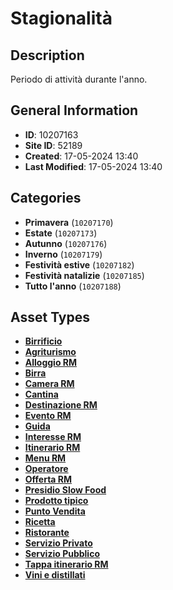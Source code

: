 # Stagionalità

## Description
Periodo di attività durante l'anno.
## General Information
- **ID**: 10207163
- **Site ID**: 52189
- **Created**: 17-05-2024 13:40
- **Last Modified**: 17-05-2024 13:40

## Categories
- **Primavera** (`10207170`)
- **Estate** (`10207173`)
- **Autunno** (`10207176`)
- **Inverno** (`10207179`)
- **Festività estive** (`10207182`)
- **Festività natalizie** (`10207185`)
- **Tutto l'anno** (`10207188`)
## Asset Types
- **[Birrificio](../contentStructure/birrificio/README.md)** 
- **[Agriturismo](../contentStructure/agriturismo/README.md)** 
- **[Alloggio RM](../contentStructure/alloggio-rm/README.md)** 
- **[Birra](../contentStructure/birra/README.md)** 
- **[Camera RM](../contentStructure/camera-rm/README.md)** 
- **[Cantina](../contentStructure/cantina/README.md)** 
- **[Destinazione RM](../contentStructure/destinazione-rm/README.md)** 
- **[Evento RM](../contentStructure/evento-rm/README.md)** 
- **[Guida](../contentStructure/guida/README.md)** 
- **[Interesse RM](../contentStructure/interesse-rm/README.md)** 
- **[Itinerario RM](../contentStructure/itinerario-rm/README.md)** 
- **[Menu RM](../contentStructure/menu-rm/README.md)** 
- **[Operatore](../contentStructure/operatore/README.md)** 
- **[Offerta RM](../contentStructure/offerta-rm/README.md)** 
- **[Presidio Slow Food](../contentStructure/presidio-slow-food/README.md)** 
- **[Prodotto tipico](../contentStructure/prodotto-tipico/README.md)** 
- **[Punto Vendita](../contentStructure/punto-vendita/README.md)** 
- **[Ricetta](../contentStructure/ricetta/README.md)** 
- **[Ristorante](../contentStructure/ristorante/README.md)** 
- **[Servizio Privato](../contentStructure/servizio-privato/README.md)** 
- **[Servizio Pubblico](../contentStructure/servizio-pubblico/README.md)** 
- **[Tappa itinerario RM](../contentStructure/tappa-itinerario-rm/README.md)** 
- **[Vini e distillati](../contentStructure/vini-e-distillati/README.md)** 
